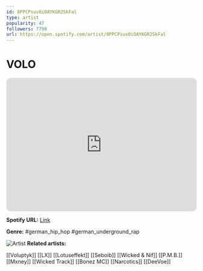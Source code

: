 ```yaml
---
id: 0PPCPsuv0iOAYKGR2SkFal
type: artist
popularity: 47
followers: 7798
url: https://open.spotify.com/artist/0PPCPsuv0iOAYKGR2SkFal
---
```

# VOLO

<iframe style="border-radius:12px" src="https://open.spotify.com/embed/artist/0PPCPsuv0iOAYKGR2SkFal" width="100%" height="352" frameBorder="0" allowfullscreen="" allow="autoplay; clipboard-write; encrypted-media; fullscreen; picture-in-picture" loading="lazy"></iframe>

**Spotify URL:** [Link](https://open.spotify.com/artist/0PPCPsuv0iOAYKGR2SkFal)

**Genre:**  #german_hip_hop #german_underground_rap

![Artist](https://i.scdn.co/image/ab6761610000e5eb77ce1962ab582c09984af04b)
**Related artists:**

[[Voluptyk]]
[[LX]]
[[Lotuseffekt]]
[[Seboib]]
[[Wicked & Nif]]
[[P.M.B.]]
[[Mxney]]
[[Wicked Track]]
[[Bonez MC]]
[[Narcotics]]
[[DeeVoe]]
